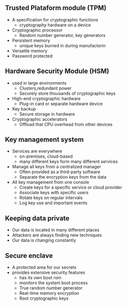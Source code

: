 ## Trusted Plataform module (TPM)
- A specification for cryptographic functions
	- cryptography hardware on a device
- Cryptographic processor
	- Random number generator, key generators
- Persistent memory
	- unique keys burned in during manufactorin
- Versatile memory
- Password protected

## Hardware Security Module (HSM)
- used in large environments
	- Clusters,redundant power
	- Securely store thousands of cryptographic keys
- High-end cryptographic hardware
	- Plug-in card or separate hardware device
- Key backup
	- Secure storage in hardware
- Cryptographic accelerators
	- Offload that CPU overhead from other devices

## Key management system
- Services are everywhere
	- on-premises, cloud-based
	- many different keys form many different services
- Manage all keys from a centralized manager
	- Often provided as a third-party software
	- Separate the encryption keys from the data
- All key management from one console
	- Create keys for a specific service or cloud provider
	- Associate keys with specific users
	- Rotate keys on regular intervals
	- Log key use and important events

## Keeping data private
- Our data is located in many different places
- Attackers are always finding new techniques
- Our data is changing constantly

## Secure enclave
- A protected area for our secrets
- provides extensive security features
	- has its own boot rom
	- monitors the system boot process
	- True random number generator
	- Real-time memory encryption
	- Root cryptographic keys